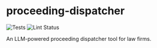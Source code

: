 # proceeding-dispatcher

![Tests](https://github.com/emilioMaddalena/gp-retouch/actions/workflows/run_tests.yml/badge.svg?branch=main)
![Lint Status](https://github.com/emilioMaddalena/proceeding-dispatcher/actions/workflows/run_linter.yml/badge.svg?branch=main)

 An LLM-powered proceeding dispatcher tool for law firms.
